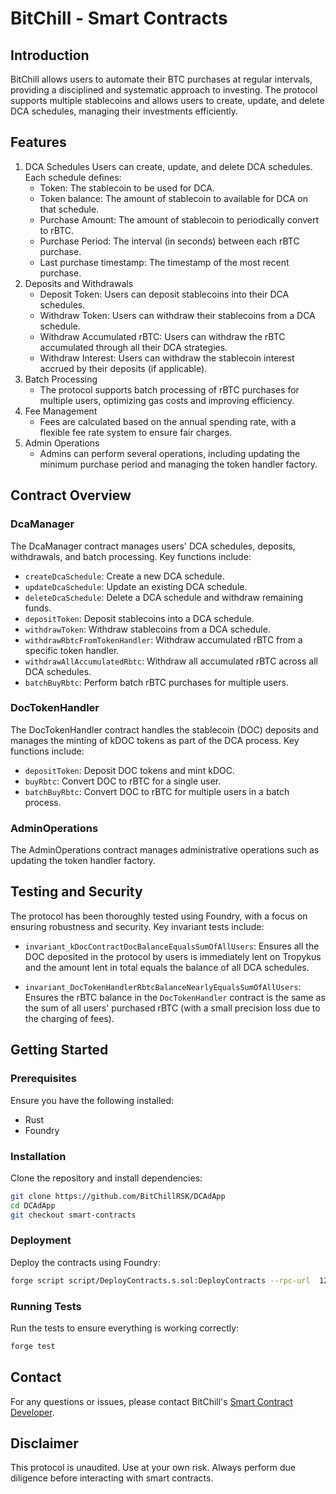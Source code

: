 # BitChill - Smart Contracts

## Introduction
BitChill allows users to automate their BTC purchases at regular intervals, providing a disciplined and systematic approach to investing. The protocol supports multiple stablecoins and allows users to create, update, and delete DCA schedules, managing their investments efficiently.

## Features
1. DCA Schedules
Users can create, update, and delete DCA schedules. Each schedule defines:
   - Token: The stablecoin to be used for DCA.
   - Token balance: The amount of stablecoin to available for DCA on that schedule.
   - Purchase Amount: The amount of stablecoin to periodically convert to rBTC.
   - Purchase Period: The interval (in seconds) between each rBTC purchase.
   - Last purchase timestamp: The timestamp of the most recent purchase.  
1. Deposits and Withdrawals
   - Deposit Token: Users can deposit stablecoins into their DCA schedules.
   - Withdraw Token: Users can withdraw their stablecoins from a DCA schedule.
   - Withdraw Accumulated rBTC: Users can withdraw the rBTC accumulated through all their DCA strategies.
   - Withdraw Interest: Users can withdraw the stablecoin interest accrued by their deposits (if applicable).  
2. Batch Processing
   - The protocol supports batch processing of rBTC purchases for multiple users, optimizing gas costs and improving efficiency.
3. Fee Management
   - Fees are calculated based on the annual spending rate, with a flexible fee rate system to ensure fair charges.
4. Admin Operations 
   - Admins can perform several operations, including updating the minimum purchase period and managing the token handler factory.

## Contract Overview
### DcaManager
The DcaManager contract manages users' DCA schedules, deposits, withdrawals, and batch processing. Key functions include:

  - `createDcaSchedule`: Create a new DCA schedule.
  - `updateDcaSchedule`: Update an existing DCA schedule.
  - `deleteDcaSchedule`: Delete a DCA schedule and withdraw remaining funds.
  - `depositToken`: Deposit stablecoins into a DCA schedule.
  - `withdrawToken`: Withdraw stablecoins from a DCA schedule.
  - `withdrawRbtcFromTokenHandler`: Withdraw accumulated rBTC from a specific token handler.
  - `withdrawAllAccumulatedRbtc`: Withdraw all accumulated rBTC across all DCA schedules.
  - `batchBuyRbtc`: Perform batch rBTC purchases for multiple users.

### DocTokenHandler
The DocTokenHandler contract handles the stablecoin (DOC) deposits and manages the minting of kDOC tokens as part of the DCA process. Key functions include:

  - `depositToken`: Deposit DOC tokens and mint kDOC.
  - `buyRbtc`: Convert DOC to rBTC for a single user.
  - `batchBuyRbtc`: Convert DOC to rBTC for multiple users in a batch process.

### AdminOperations
The AdminOperations contract manages administrative operations such as updating the token handler factory.

## Testing and Security
The protocol has been thoroughly tested using Foundry, with a focus on ensuring robustness and security. Key invariant tests include:

  - `invariant_kDocContractDocBalanceEqualsSumOfAllUsers`: Ensures all the DOC deposited in the protocol by users is immediately lent on Tropykus and the amount lent in total equals the balance of all DCA schedules.

  - `invariant_DocTokenHandlerRbtcBalanceNearlyEqualsSumOfAllUsers`: Ensures the rBTC balance in the `DocTokenHandler` contract is the same as the sum of all users' purchased rBTC (with a small precision loss due to the charging of fees).

## Getting Started

### Prerequisites
Ensure you have the following installed:

- Rust
- Foundry
  
### Installation
Clone the repository and install dependencies:

```bash
git clone https://github.com/BitChillRSK/DCAdApp
cd DCAdApp
git checkout smart-contracts
```
### Deployment
Deploy the contracts using Foundry:

```bash
forge script script/DeployContracts.s.sol:DeployContracts --rpc-url  127.0.0.1:8545 --private-key 0xac0974bec39a17e36ba4a6b4d238ff944bacb478cbed5efcae784d7bf4f2ff80 --broadcast
```

### Running Tests
Run the tests to ensure everything is working correctly:

```bash
forge test
```

## Contact
For any questions or issues, please contact BitChill's [Smart Contract Developer](https://www.linkedin.com/in/antonio-maria-rodriguez-ynyesto-sanchez/).

## Disclaimer
This protocol is unaudited. Use at your own risk. Always perform due diligence before interacting with smart contracts.